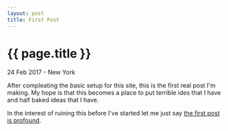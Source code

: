 ```yaml
---
layout: post
title: First Post
---
```


{{ page.title }}
================

<p class="meta">24 Feb 2017 - New York</p>

After compleating the basic setup for this site, this is the first real post I'm making. My hope is that this becomes a place to put terrible ides that I have and half baked ideas that I have.

In the interest of ruining this before I've started let me just say [the first post is profound](http://www.kungfugrippe.com/post/7304393574/the-first-page-is-profound-via-nothing-doesnt).
